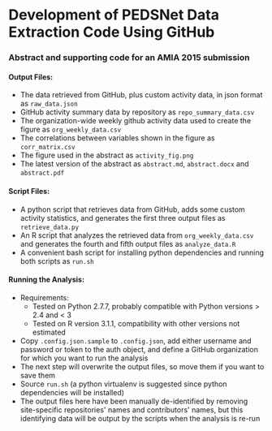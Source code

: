 # Development of PEDSNet Data Extraction Code Using GitHub
### Abstract and supporting code for an AMIA 2015 submission

#### Output Files:
- The data retrieved from GitHub, plus custom activity data, in json format as `raw_data.json`
- GitHub activity summary data by repository as `repo_summary_data.csv`
- The organization-wide weekly github activity data used to create the figure as `org_weekly_data.csv`
- The correlations between variables shown in the figure as `corr_matrix.csv`
- The figure used in the abstract as `activity_fig.png`
- The latest version of the abstract as `abstract.md`, `abstract.docx` and `abstract.pdf`

#### Script Files:
- A python script that retrieves data from GitHub, adds some custom activity statistics, and generates the first three output files as `retrieve_data.py`
- An R script that analyzes the retrieved data from `org_weekly_data.csv` and generates the fourth and fifth output files as `analyze_data.R`
- A convenient bash script for installing python dependencies and running both scripts as `run.sh` 

#### Running the Analysis:
- Requirements:
    - Tested on Python 2.7.7, probably compatible with Python versions > 2.4 and < 3
    - Tested on R version 3.1.1, compatibility with other versions not estimated
- Copy `.config.json.sample` to `.config.json`, add either username and password or token to the auth object, and define a GitHub organization for which you want to run the analysis
- The next step will overwrite the output files, so move them if you want to save them
- Source `run.sh` (a python virtualenv is suggested since python dependencies will be installed)
- The output files here have been manually de-identified by removing site-specific repositories' names and contributors' names, but this identifying data will be output by the scripts when the analysis is re-run
